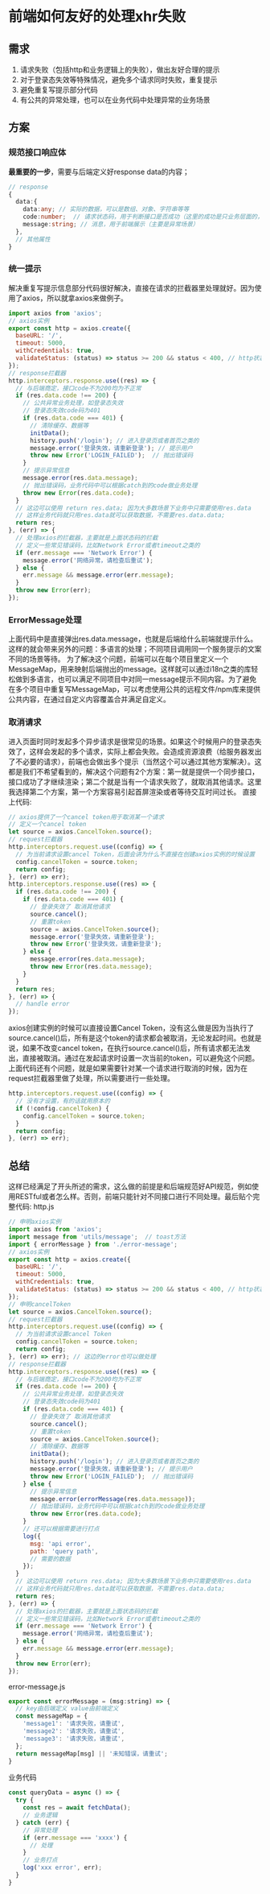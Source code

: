 # 前端如何友好的处理xhr失败
## 需求
1. 请求失败（包括http和业务逻辑上的失败），做出友好合理的提示
2. 对于登录态失效等特殊情况，避免多个请求同时失败，重复提示
3. 避免重复写提示部分代码
4. 有公共的异常处理，也可以在业务代码中处理异常的业务场景
## 方案
### 规范接口响应体
**最重要的一步**，需要与后端定义好response data的内容；
```typescript
// response
{
  data:{
    data:any; // 实际的数据，可以是数组、对象、字符串等等
    code:number;  // 请求状态码，用于判断接口是否成功（这里的成功是只业务层面的，不是http层面）
    message:string; // 消息，用于前端展示（主要是异常场景）
  },
  // 其他属性
}
```
### 统一提示
解决重复写提示信息部分代码很好解决，直接在请求的拦截器里处理就好。因为使用了axios，所以就拿axios来做例子。
```javascript
import axios from 'axios';
// axios实例
export const http = axios.create({
  baseURL: '/',
  timeout: 5000,
  withCredentials: true,
  validateStatus: (status) => status >= 200 && status < 400, // http状态码的拦截，根据接口规则随机应变
});
// response拦截器
http.interceptors.response.use((res) => {
  // 与后端商定，接口code不为200均为不正常
  if (res.data.code !== 200) {
    // 公共异常业务处理，如登录态失效
    // 登录态失效code码为401
    if (res.data.code === 401) {
      // 清除缓存、数据等
      initData();
      history.push('/login'); // 进入登录页或者首页之类的
      message.error('登录失效，请重新登录'); // 提示用户
      throw new Error('LOGIN_FAILED');  // 抛出错误码
    }
    // 提示异常信息
    message.error(res.data.message);
    // 抛出错误码，业务代码中可以根据catch到的code做业务处理
    throw new Error(res.data.code);
  }
  // 这边可以使用 return res.data; 因为大多数场景下业务中只需要使用res.data
  // 这样业务代码就只用res.data就可以获取数据，不需要res.data.data;
  return res;
}, (err) => {
  // 处理axios的拦截器，主要就是上面状态码的拦截
  // 定义一些常见错误码，比如Network Error或者timeout之类的
  if (err.message === 'Network Error') {
    message.error('网络异常，请检查后重试');
  } else {
    err.message && message.error(err.message);
  }
  throw new Error(err);
});
```

### ErrorMessage处理
上面代码中是直接弹出res.data.message，也就是后端给什么前端就提示什么。这样的就会带来另外的问题：多语言的处理；不同项目调用同一个服务提示的文案不同的场景等待。
为了解决这个问题，前端可以在每个项目里定义一个MessageMap，用来映射后端抛出的message。这样就可以通过i18n之类的库轻松做到多语言，也可以满足不同项目中对同一message提示不同内容。为了避免在多个项目中重复写MessageMap，可以考虑使用公共的远程文件/npm库来提供公共内容，在通过自定义内容覆盖合并满足自定义。

### 取消请求
进入页面时同时发起多个异步请求是很常见的场景。如果这个时候用户的登录态失效了，这样会发起的多个请求，实际上都会失败。会造成资源浪费（给服务器发出了不必要的请求），前端也会做出多个提示（当然这个可以通过其他方案解决）。这都是我们不希望看到的，解决这个问题有2个方案：第一就是提供一个同步接口，接口成功了才继续渲染；第二个就是当有一个请求失败了，就取消其他请求。这里我选择第二个方案，第一个方案容易引起首屏渲染或者等待交互时间过长。
直接上代码:
```javascript
// axios提供了一个cancel token用于取消某一个请求
// 定义一个cancel token
let source = axios.CancelToken.source();
// request拦截器
http.interceptors.request.use((config) => {
  // 为当前请求设置cancel Token，后面会讲为什么不直接在创建axios实例的时候设置
  config.cancelToken = source.token;
  return config;
}, (err) => err);
http.interceptors.response.use((res) => {
  if (res.data.code !== 200) {
    if (res.data.code === 401) {
      // 登录失效了 取消其他请求
      source.cancel();
      // 重置token
      source = axios.CancelToken.source();
      message.error('登录失效，请重新登录');
      throw new Error('登录失效，请重新登录');
    } else {
      message.error(res.data.message);
      throw new Error(res.data.message);
    }
  }
  return res;
}, (err) => {
  // handle error
});
```
axios创建实例的时候可以直接设置Cancel Token，没有这么做是因为当执行了source.cancel()后，所有是这个token的请求都会被取消，无论发起时间。也就是说，如果不改变cancel token，在执行source.cancel()后，所有请求都无法发出，直接被取消。通过在发起请求时设置一次当前的token，可以避免这个问题。
上面代码还有个问题，就是如果需要针对某一个请求进行取消的时候，因为在request拦截器里做了处理，所以需要进行一些处理。
```javascript
http.interceptors.request.use((config) => {
  // 没有才设置，有的话就用原本的
  if (!config.cancelToken) {
    config.cancelToken = source.token;
  }
  return config;
}, (err) => err);
```

## 总结
这样已经满足了开头所述的需求，这么做的前提是和后端规范好API规范，例如使用RESTful或者怎么样。否则，前端只能针对不同接口进行不同处理。最后贴个完整代码:
http.js
```javascript
// 申明axios实例
import axios from 'axios';
import message from 'utils/message';  // toast方法
import { errorMessage } from './error-message';
// axios实例
export const http = axios.create({
  baseURL: '/',
  timeout: 5000,
  withCredentials: true,
  validateStatus: (status) => status >= 200 && status < 400, // http状态码的拦截，根据接口规则随机应变
});
// 申明cancelToken
let source = axios.CancelToken.source();
// request拦截器
http.interceptors.request.use((config) => {
  // 为当前请求设置cancel Token
  config.cancelToken = source.token;
  return config;
}, (err) => err); // 这边的error也可以做处理
// response拦截器
http.interceptors.response.use((res) => {
  // 与后端商定，接口code不为200均为不正常
  if (res.data.code !== 200) {
    // 公共异常业务处理，如登录态失效
    // 登录态失效code码为401
    if (res.data.code === 401) {
      // 登录失效了 取消其他请求
      source.cancel();
      // 重置token
      source = axios.CancelToken.source();
      // 清除缓存、数据等
      initData();
      history.push('/login'); // 进入登录页或者首页之类的
      message.error('登录失效，请重新登录'); // 提示用户
      throw new Error('LOGIN_FAILED');  // 抛出错误码
    } else {
      // 提示异常信息
      message.error(errorMessage(res.data.message));
      // 抛出错误码，业务代码中可以根据catch到的code做业务处理
      throw new Error(res.data.code);
    }
    // 还可以根据需要进行打点
    log({
      msg: 'api error',
      path: 'query path',
      // 需要的数据
    });
  }
  // 这边可以使用 return res.data; 因为大多数场景下业务中只需要使用res.data
  // 这样业务代码就只用res.data就可以获取数据，不需要res.data.data;
  return res;
}, (err) => {
  // 处理axios的拦截器，主要就是上面状态码的拦截
  // 定义一些常见错误码，比如Network Error或者timeout之类的
  if (err.message === 'Network Error') {
    message.error('网络异常，请检查后重试');
  } else {
    err.message && message.error(err.message);
  }
  throw new Error(err);
});
```
error-message.js
```javascript
export const errorMessage = (msg:string) => {
  // key由后端定义 value由前端定义
  const messageMap = {
    'message1': '请求失败，请重试',
    'message2': '请求失败，请重试',
    'message3': '请求失败，请重试',
  };
  return messageMap[msg] || '未知错误，请重试';
}
```
业务代码
```javascript
const queryData = async () => {
  try {
    const res = await fetchData();
    // 业务逻辑
  } catch (err) {
    // 异常处理
    if (err.message === 'xxxx') {
      // 处理
    }
    // 业务打点
    log('xxx error', err);
  }
}
```